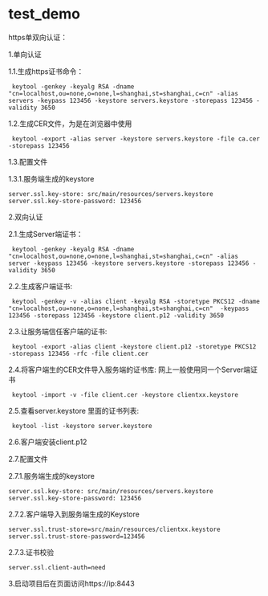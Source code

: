 # test_demo
https单双向认证：

1.单向认证

 1.1.生成https证书命令：

     keytool -genkey -keyalg RSA -dname "cn=localhost,ou=none,o=none,l=shanghai,st=shanghai,c=cn" -alias servers -keypass 123456 -keystore servers.keystore -storepass 123456 -validity 3650    

 1.2.生成CER文件，为是在浏览器中使用

     keytool -export -alias server -keystore servers.keystore -file ca.cer -storepass 123456
     
 1.3.配置文件

   1.3.1.服务端生成的keystore

    server.ssl.key-store: src/main/resources/servers.keystore
    server.ssl.key-store-password: 123456     

 
 
2.双向认证

 2.1.生成Server端证书：

     keytool -genkey -keyalg RSA -dname "cn=localhost,ou=none,o=none,l=shanghai,st=shanghai,c=cn" -alias server -keypass 123456 -keystore servers.keystore -storepass 123456 -validity 3650

 2.2.生成客户端证书:

     keytool -genkey -v -alias client -keyalg RSA -storetype PKCS12 -dname "cn=localhost,ou=none,o=none,l=shanghai,st=shanghai,c=cn"  -keypass 123456 -storepass 123456 -keystore client.p12 -validity 3650

 2.3.让服务端信任客户端的证书:

     keytool -export -alias client -keystore client.p12 -storetype PKCS12 -storepass 123456 -rfc -file client.cer

 2.4.将客户端生的CER文件导入服务端的证书库: 网上一般使用同一个Server端证书

     keytool -import -v -file client.cer -keystore clientxx.keystore

 2.5.查看server.keystore 里面的证书列表:

     keytool -list -keystore server.keystore

 2.6.客户端安装client.p12

 2.7.配置文件

  2.7.1.服务端生成的keystore

    server.ssl.key-store: src/main/resources/servers.keystore
    server.ssl.key-store-password: 123456

  2.7.2.客户端导入到服务端生成的Keystore

    server.ssl.trust-store=src/main/resources/clientxx.keystore
    server.ssl.trust-store-password=123456
   2.7.3.证书校验
   
    server.ssl.client-auth=need
3.启动项目后在页面访问https://ip:8443